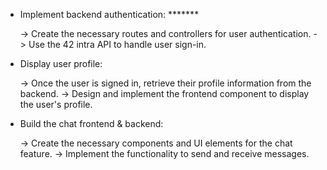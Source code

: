 - Implement backend authentication: *******

    -> Create the necessary routes and controllers for user authentication. 
    -> Use the 42 intra API to handle user sign-in.

- Display user profile:

    -> Once the user is signed in, retrieve their profile information     from the backend.
    -> Design and implement the frontend component to display the user's profile.

- Build the chat frontend & backend:

    -> Create the necessary components and UI elements for the chat feature.
    -> Implement the functionality to send and receive messages.
